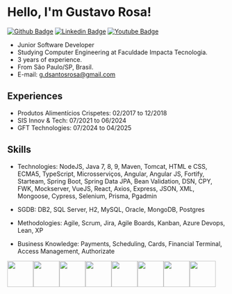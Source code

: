 # Hello, I'm Gustavo Rosa!

[![Github Badge](https://img.shields.io/badge/-Github-000?style=flat-square&logo=Github&logoColor=white&link=https://github.com/gustavosrosa)](https://github.com/gustavosrosa) 
[![Linkedin Badge](https://img.shields.io/badge/-LinkedIn-blue?style=flat-square&logo=Linkedin&logoColor=white&link=https://www.linkedin.com/in/gustavodsrosa/)](https://www.linkedin.com/in/gustavodsrosa/) 
[![Youtube Badge](https://img.shields.io/badge/-YouTube-ff0000?style=flat-square&labelColor=ff0000&logo=youtube&logoColor=white&link=https://www.youtube.com/channel/UCpj28Uck_Wr6b3ePs8tjnCg)](https://www.youtube.com/channel/UCpj28Uck_Wr6b3ePs8tjnCg)

- Junior Software Developer 
- Studying Computer Engineering at Faculdade Impacta Tecnologia.
- 3 years of experience.
- From São Paulo/SP, Brasil.
- E-mail: g.dsantosrosa@gmail.com

## Experiences

- Produtos Alimentícios Crispetes: 02/2017 to 12/2018
- SIS Innov & Tech: 07/2021 to 06/2024
- GFT Technologies: 07/2024 to 04/2025

## Skills

- Technologies: NodeJS, Java 7, 8, 9, Maven, Tomcat, HTML e CSS, ECMA5, TypeScript, Microsserviços, Angular, Angular JS, Fortify, Starteam, Spring Boot, Spring Data JPA, Bean Validation, DSN, CPY, FWK, Mockserver, VueJS, React, Axios, Express, JSON, XML, Mongoose, Cypress, Selenium, Prisma, Pgadmin

- SGDB: DB2, SQL Server, H2, MySQL, Oracle, MongoDB, Postgres

- Methodologies: Agile, Scrum, Jira, Agile Boards, Kanban, Azure Devops, Lean, XP

- Business Knowledge: Payments, Scheduling, Cards, Financial Terminal, Access Management, Authorizate

<div style="display: flex; flex-direction: row">
  <img style="width: 60px; height: 60px" src="https://cdn.jsdelivr.net/gh/devicons/devicon@latest/icons/html5/html5-original-wordmark.svg" />
  <img style="width: 60px; height: 60px" src="https://cdn.jsdelivr.net/gh/devicons/devicon@latest/icons/css3/css3-original-wordmark.svg" />
  <img style="width: 60px; height: 60px" src="https://cdn.jsdelivr.net/gh/devicons/devicon@latest/icons/javascript/javascript-original.svg" />
  <img style="width: 60px; height: 60px" src="https://cdn.jsdelivr.net/gh/devicons/devicon@latest/icons/typescript/typescript-original.svg" />
  <img style="width: 60px; height: 60px" src="https://cdn.jsdelivr.net/gh/devicons/devicon@latest/icons/java/java-original-wordmark.svg" />
  <img style="width: 60px; height: 60px" src="https://cdn.jsdelivr.net/gh/devicons/devicon@latest/icons/vuejs/vuejs-original-wordmark.svg" />
  <img style="width: 60px; height: 60px" src="https://cdn.jsdelivr.net/gh/devicons/devicon@latest/icons/angular/angular-original.svg" />
  <img style="width: 60px; height: 60px" src="https://cdn.jsdelivr.net/gh/devicons/devicon@latest/icons/nodejs/nodejs-original.svg" />
</div>
                              
